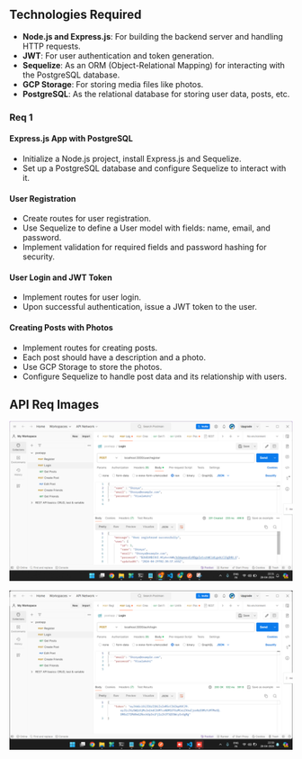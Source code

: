 ## Technologies Required

- **Node.js and Express.js**: For building the backend server and handling HTTP requests.
- **JWT**: For user authentication and token generation.
- **Sequelize**: As an ORM (Object-Relational Mapping) for interacting with the PostgreSQL database.
- **GCP Storage**: For storing media files like photos.
- **PostgreSQL**: As the relational database for storing user data, posts, etc.

### Req 1

#### Express.js App with PostgreSQL
- Initialize a Node.js project, install Express.js and Sequelize.
- Set up a PostgreSQL database and configure Sequelize to interact with it.

#### User Registration
- Create routes for user registration.
- Use Sequelize to define a User model with fields: name, email, and password.
- Implement validation for required fields and password hashing for security.

#### User Login and JWT Token
- Implement routes for user login.
- Upon successful authentication, issue a JWT token to the user.

#### Creating Posts with Photos
- Implement routes for creating posts.
- Each post should have a description and a photo.
- Use GCP Storage to store the photos.
- Configure Sequelize to handle post data and its relationship with users.

## API Req Images
![Register API](./register_api.png)

![Login API](./login_api.png)
